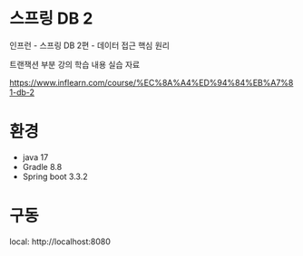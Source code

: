 # 스프링 DB 2

인프런 - 스프링 DB 2편 - 데이터 접근 핵심 원리

트랜잭션 부분 강의 학습 내용 실습 자료

https://www.inflearn.com/course/%EC%8A%A4%ED%94%84%EB%A7%81-db-2

# 환경
- java 17
- Gradle 8.8
- Spring boot 3.3.2

# 구동
local: http://localhost:8080